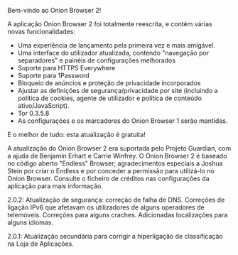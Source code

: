 Bem-vindo ao Onion Browser 2!

A aplicação Onion Browser 2 foi totalmente reescrita, e contém várias novas funcionalidades:

* Uma experiência de lançamento pela primeira vez e mais amigável.
* Uma interface do utilizador atualizada, contendo "navegação por separadores" e painéis de configurações melhorados
* Suporte para HTTPS Everywhere
* Suporte para 1Password
* Bloqueio de anúncios e proteção de privacidade incorporados
* Ajustar as definições de segurança/privacidade por site (incluindo a política de cookies, agente de utilizador e política de conteúdo ativo/JavaScript).
* Tor 0.3.5.8
* As configurações e os marcadores do Onion Browser 1 serão mantidas.

E o melhor de tudo: esta atualização é gratuita!

A atualização do Onion Browser 2 era suportada pelo Projeto Guardian, com a ajuda de Benjamin Erhart e Carrie Winfrey. O Onion Browser 2 é baseado no código aberto "Endless" Browser; agradecimentos especiais a Joshua Stein por criar o Endless e por conceder a permissão para utilizá-lo no Onion Browser. Consulte o ficheiro de créditos nas configurações da aplicação para mais informação.

2.0.2: Atualização de segurança: correção de falha de DNS. Correções de ligação IPv6 que afetavam os utilizadores de alguns operadores de telemóveis. Correções para alguns craches. Adicionadas localizações para alguns idiomas.

2.0.1: Atualização secundária para corrigir a hiperligação de classificação na Loja de Aplicações.
